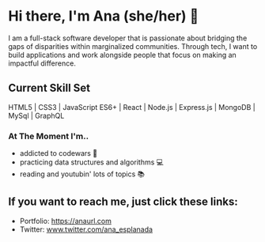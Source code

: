 # Hi there, I'm Ana (she/her) 🚀

I am a full-stack software developer that is passionate about bridging the gaps of disparities within marginalized communities. Through tech, I want to build applications and work alongside people that focus on making an impactful difference.

## Current Skill Set
HTML5 | CSS3 | JavaScript ES6+ | React | Node.js | Express.js | MongoDB | MySql | GraphQL

### At The Moment I'm..
- addicted to codewars 🚀
- practicing data structures and algorithms 💻
- reading and youtubin' lots of topics 📚

## If you want to reach me, just click these links:

- Portfolio: https://anaurl.com
- Twitter: www.twitter.com/ana_esplanada

